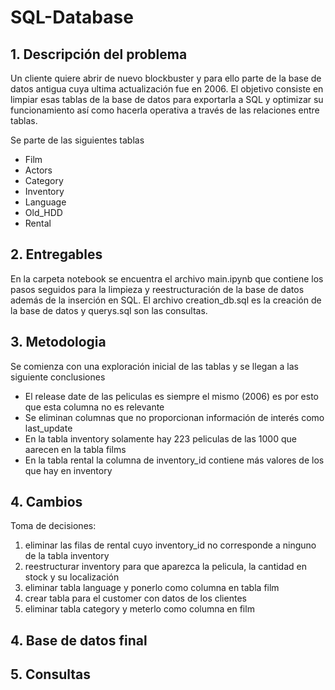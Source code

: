 # SQL-Database

## 1. Descripción del problema
Un cliente quiere abrir de nuevo blockbuster y para ello parte de la base de datos antigua cuya ultima actualización fue en 2006. 
El objetivo consiste en limpiar esas tablas de la base de datos para exportarla a SQL y optimizar su funcionamiento así como hacerla operativa a través de las relaciones entre tablas.

Se parte de las siguientes tablas
- Film
- Actors
- Category
- Inventory
- Language
- Old_HDD
- Rental

## 2. Entregables

En la carpeta notebook se encuentra el archivo main.ipynb que contiene los pasos seguidos para la limpieza y reestructuración de la base de datos además de la inserción en SQL.
El archivo creation_db.sql es la creación de la base de datos y querys.sql son las consultas.

## 3. Metodologia

Se comienza con una exploración inicial de las tablas y se llegan a las siguiente conclusiones
- El release date de las peliculas es siempre el mismo (2006) es por esto que esta columna no es relevante
- Se eliminan columnas que no proporcionan información de interés como last_update
- En la tabla inventory solamente hay 223 peliculas de las 1000 que aarecen en la tabla films
- En la tabla rental la columna de inventory_id contiene más valores de los que hay en inventory

## 4. Cambios

Toma de decisiones:
1. eliminar las filas de rental cuyo inventory_id no corresponde a ninguno de la tabla inventory
2. reestructurar inventory para que aparezca la pelicula, la cantidad en stock y su localización
3. eliminar tabla language y ponerlo como columna en tabla film
4. crear tabla para el customer con datos de los clientes 
5. eliminar tabla category y meterlo como columna en film

## 4. Base de datos final



## 5. Consultas